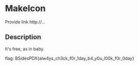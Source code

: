 # MakeIcon

Provide link http://...

## Description

It's free, as in baby.

flag: BSidesPDX{alw4ys_ch3ck_f0r_1day_b4_y0u_l00k_f0r_0day} 

